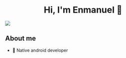 <div align="center">
<h1 align="center">Hi, I'm Enmanuel 👋</h1>
</div>
<img src="https://i.pinimg.com/originals/c2/42/35/c24235e58fd7e387c4a87f039c470593.jpg">

## About me

- 📲 Native android developer
<!--
**enmanuel52/enmanuel52** is a ✨ _special_ ✨ repository because its `README.md` (this file) appears on your GitHub profile.

Here are some ideas to get you started:

- 🔭 I’m currently working on ...
- 🌱 I’m currently learning ...
- 👯 I’m looking to collaborate on ...
- 🤔 I’m looking for help with ...
- 💬 Ask me about ...
- 📫 How to reach me: ...
- 😄 Pronouns: ...
- ⚡ Fun fact: ...
-->
